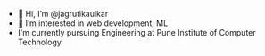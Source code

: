 - 👋 Hi, I’m @jagrutikaulkar
- 👀 I’m interested in web development, ML
-  I'm currently pursuing Engineering at Pune Institute of Computer Technology

<!---
jagrutikaulkar/jagrutikaulkar is a ✨ special ✨ repository because its `README.md` (this file) appears on your GitHub profile.
You can click the Preview link to take a look at your changes.
--->
